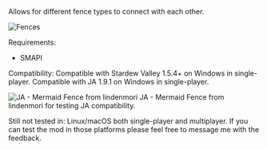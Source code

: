 Allows for different fence types to connect with each other.

![Fences](/docs/img/fences_big.PNG)

Requirements:
- SMAPI

Compatibility:
Compatible with Stardew Valley 1.5.4+ on Windows in single-player.
Compatible with JA 1.9.1 on Windows in single-player.

![JA - Mermaid Fence from lindenmori](/docs/img/fences_JA.PNG)
JA - Mermaid Fence from lindenmori for testing JA compatibility.

Still not tested in: Linux/macOS both single-player and multiplayer.
If you can test the mod in those platforms please feel free to message me with the feedback.
